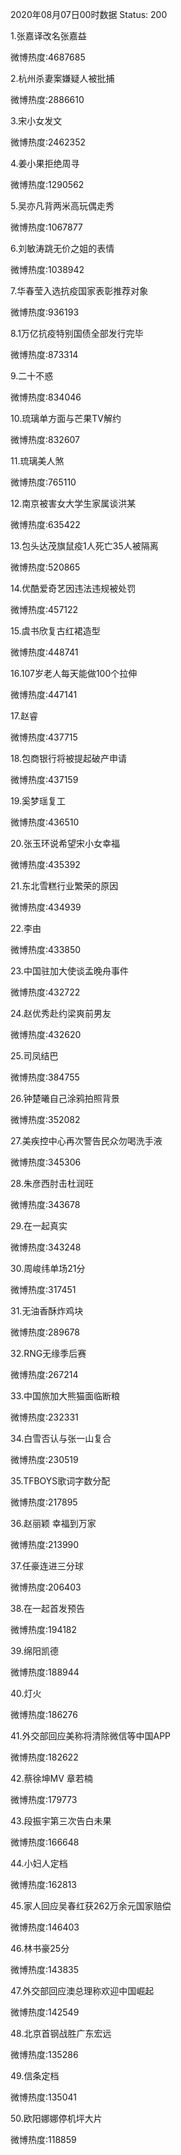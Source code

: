 2020年08月07日00时数据
Status: 200

1.张嘉译改名张嘉益

微博热度:4687685

2.杭州杀妻案嫌疑人被批捕

微博热度:2886610

3.宋小女发文

微博热度:2462352

4.姜小果拒绝周寻

微博热度:1290562

5.吴亦凡背两米高玩偶走秀

微博热度:1067877

6.刘敏涛跳无价之姐的表情

微博热度:1038942

7.华春莹入选抗疫国家表彰推荐对象

微博热度:936193

8.1万亿抗疫特别国债全部发行完毕

微博热度:873314

9.二十不惑

微博热度:834046

10.琉璃单方面与芒果TV解约

微博热度:832607

11.琉璃美人煞

微博热度:765110

12.南京被害女大学生家属谈洪某

微博热度:635422

13.包头达茂旗鼠疫1人死亡35人被隔离

微博热度:520865

14.优酷爱奇艺因违法违规被处罚

微博热度:457122

15.虞书欣复古红裙造型

微博热度:448741

16.107岁老人每天能做100个拉伸

微博热度:447141

17.赵睿

微博热度:437715

18.包商银行将被提起破产申请

微博热度:437159

19.奚梦瑶复工

微博热度:436510

20.张玉环说希望宋小女幸福

微博热度:435392

21.东北雪糕行业繁荣的原因

微博热度:434939

22.李由

微博热度:433850

23.中国驻加大使谈孟晚舟事件

微博热度:432722

24.赵优秀赴约梁爽前男友

微博热度:432620

25.司凤结巴

微博热度:384755

26.钟楚曦自己涂鸦拍照背景

微博热度:352082

27.美疾控中心再次警告民众勿喝洗手液

微博热度:345306

28.朱彦西肘击杜润旺

微博热度:343678

29.在一起真实

微博热度:343248

30.周峻纬单场21分

微博热度:317451

31.无油香酥炸鸡块

微博热度:289678

32.RNG无缘季后赛

微博热度:267214

33.中国旅加大熊猫面临断粮

微博热度:232331

34.白雪否认与张一山复合

微博热度:230519

35.TFBOYS歌词字数分配

微博热度:217895

36.赵丽颖 幸福到万家

微博热度:213990

37.任豪连进三分球

微博热度:206403

38.在一起首发预告

微博热度:194182

39.绵阳凯德

微博热度:188944

40.灯火

微博热度:186276

41.外交部回应美称将清除微信等中国APP

微博热度:182622

42.蔡徐坤MV 章若楠

微博热度:179773

43.段振宇第三次告白未果

微博热度:166648

44.小妇人定档

微博热度:162813

45.家人回应吴春红获262万余元国家赔偿

微博热度:146403

46.林书豪25分

微博热度:143835

47.外交部回应澳总理称欢迎中国崛起

微博热度:142549

48.北京首钢战胜广东宏远

微博热度:135286

49.信条定档

微博热度:135041

50.欧阳娜娜停机坪大片

微博热度:118859

